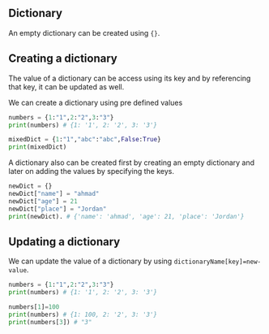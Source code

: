 ## Dictionary

An empty dictionary can be created using `{}`.

## Creating a dictionary

The value of a dictionary can be access using its key and by referencing that key, it can be updated as well.

We can create a dictionary using pre defined values

```py
numbers = {1:"1",2:"2",3:"3"}
print(numbers) # {1: '1', 2: '2', 3: '3'}

mixedDict = {1:"1","abc":"abc",False:True}
print(mixedDict)
```

A dictionary also can be created first by creating an empty dictionary and later on adding the values by specifying the keys.

```py
newDict = {}
newDict["name"] = "ahmad"
newDict["age"] = 21
newDict["place"] = "Jordan"
print(newDict). # {'name': 'ahmad', 'age': 21, 'place': 'Jordan'}
```

## Updating a dictionary

We can update the value of a dictionary by using `dictionaryName[key]=new-value`.

```py
numbers = {1:"1",2:"2",3:"3"}
print(numbers) # {1: '1', 2: '2', 3: '3'}

numbers[1]=100
print(numbers) # {1: 100, 2: '2', 3: '3'}
print(numbers[3]) # "3"
```
